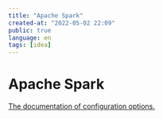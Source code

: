 ```yaml
---
title: "Apache Spark"
created-at: "2022-05-02 22:09"
public: true
language: en
tags: [idea]
---
```


# Apache Spark
[The documentation of configuration options.](https://spark.apache.org/docs/latest/configuration.html)
